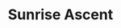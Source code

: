 ---
layout: product
product_id: 1491350782014
id: 1491350782014
title: Sunrise Ascent
body_html: >-
  <p>Taken in Alberta during the summer of 2018.</p>

  <p>These peaks continued to follow us as we left Moraine Lake through the winding mountain road leading us up and down all the way back to Lake Louise.</p>

  <p> </p>
vendor: Connell McCarthy
product_type: Posters, Prints, & Visual Artwork
created_at: 2018-10-13T21:05:44-04:00
handle: sunrise-ascent
updated_at: 2022-06-27T13:52:05-04:00
published_at: 2018-08-22T19:38:24-04:00
template_suffix: ""
status: active
published_scope: global
tags: Batch 02, mountain, mountains, Print, sunrise
admin_graphql_api_id: gid://shopify/Product/1491350782014
variants:
  - id: 39577209372734
    product_id: 1491350782014
    title: 8x10” / Full Colour
    price: "35.00"
    sku: CM-PP-B2-13-XXS-FC
    position: 1
    inventory_policy: continue
    compare_at_price: null
    fulfillment_service: manual
    inventory_management: shopify
    option1: 8x10”
    option2: Full Colour
    option3: null
    created_at: 2021-09-01T15:02:43-04:00
    updated_at: 2022-02-07T16:11:46-05:00
    taxable: true
    barcode: ""
    grams: 208
    image_id: 6301685579838
    weight: 0.208
    weight_unit: kg
    inventory_item_id: 41671650017342
    inventory_quantity: 100
    old_inventory_quantity: 100
    requires_shipping: true
    admin_graphql_api_id: gid://shopify/ProductVariant/39577209372734
  - id: 39577209405502
    product_id: 1491350782014
    title: 8x10” / Black & White
    price: "35.00"
    sku: CM-PP-B2-13-XXS-BW
    position: 2
    inventory_policy: continue
    compare_at_price: null
    fulfillment_service: manual
    inventory_management: shopify
    option1: 8x10”
    option2: Black & White
    option3: null
    created_at: 2021-09-01T15:02:43-04:00
    updated_at: 2022-02-07T16:11:45-05:00
    taxable: true
    barcode: ""
    grams: 208
    image_id: 6301685383230
    weight: 0.208
    weight_unit: kg
    inventory_item_id: 41671650050110
    inventory_quantity: 100
    old_inventory_quantity: 100
    requires_shipping: true
    admin_graphql_api_id: gid://shopify/ProductVariant/39577209405502
  - id: 39577209438270
    product_id: 1491350782014
    title: 8.5x11” / Full Colour
    price: "35.00"
    sku: CM-PP-B2-13-XS-FC
    position: 3
    inventory_policy: continue
    compare_at_price: null
    fulfillment_service: manual
    inventory_management: shopify
    option1: 8.5x11”
    option2: Full Colour
    option3: null
    created_at: 2021-09-01T15:02:43-04:00
    updated_at: 2022-02-07T16:11:52-05:00
    taxable: true
    barcode: ""
    grams: 208
    image_id: 6301685579838
    weight: 0.208
    weight_unit: kg
    inventory_item_id: 41671650082878
    inventory_quantity: 100
    old_inventory_quantity: 100
    requires_shipping: true
    admin_graphql_api_id: gid://shopify/ProductVariant/39577209438270
  - id: 39577209471038
    product_id: 1491350782014
    title: 8.5x11” / Black & White
    price: "35.00"
    sku: CM-PP-B2-13-XS-BW
    position: 4
    inventory_policy: continue
    compare_at_price: null
    fulfillment_service: manual
    inventory_management: shopify
    option1: 8.5x11”
    option2: Black & White
    option3: null
    created_at: 2021-09-01T15:02:43-04:00
    updated_at: 2022-02-07T16:11:51-05:00
    taxable: true
    barcode: ""
    grams: 208
    image_id: 6301685383230
    weight: 0.208
    weight_unit: kg
    inventory_item_id: 41671650115646
    inventory_quantity: 100
    old_inventory_quantity: 100
    requires_shipping: true
    admin_graphql_api_id: gid://shopify/ProductVariant/39577209471038
  - id: 39577209503806
    product_id: 1491350782014
    title: 13x19” / Full Colour
    price: "40.00"
    sku: CM-PP-B2-13-S-FC
    position: 5
    inventory_policy: continue
    compare_at_price: null
    fulfillment_service: manual
    inventory_management: shopify
    option1: 13x19”
    option2: Full Colour
    option3: null
    created_at: 2021-09-01T15:02:43-04:00
    updated_at: 2022-02-07T16:11:51-05:00
    taxable: true
    barcode: ""
    grams: 208
    image_id: 6301685579838
    weight: 0.208
    weight_unit: kg
    inventory_item_id: 41671650148414
    inventory_quantity: 100
    old_inventory_quantity: 100
    requires_shipping: true
    admin_graphql_api_id: gid://shopify/ProductVariant/39577209503806
  - id: 39577209536574
    product_id: 1491350782014
    title: 13x19” / Black & White
    price: "40.00"
    sku: CM-PP-B2-13-S-BW
    position: 6
    inventory_policy: continue
    compare_at_price: null
    fulfillment_service: manual
    inventory_management: shopify
    option1: 13x19”
    option2: Black & White
    option3: null
    created_at: 2021-09-01T15:02:43-04:00
    updated_at: 2022-02-07T16:11:52-05:00
    taxable: true
    barcode: ""
    grams: 208
    image_id: 6301685383230
    weight: 0.208
    weight_unit: kg
    inventory_item_id: 41671650181182
    inventory_quantity: 100
    old_inventory_quantity: 100
    requires_shipping: true
    admin_graphql_api_id: gid://shopify/ProductVariant/39577209536574
  - id: 39577209569342
    product_id: 1491350782014
    title: 16x20” / Full Colour
    price: "50.00"
    sku: CM-PP-B2-13-M-FC
    position: 7
    inventory_policy: continue
    compare_at_price: null
    fulfillment_service: manual
    inventory_management: shopify
    option1: 16x20”
    option2: Full Colour
    option3: null
    created_at: 2021-09-01T15:02:43-04:00
    updated_at: 2022-02-07T16:11:50-05:00
    taxable: true
    barcode: ""
    grams: 208
    image_id: 6301685579838
    weight: 0.208
    weight_unit: kg
    inventory_item_id: 41671650213950
    inventory_quantity: 100
    old_inventory_quantity: 100
    requires_shipping: true
    admin_graphql_api_id: gid://shopify/ProductVariant/39577209569342
  - id: 39577209602110
    product_id: 1491350782014
    title: 16x20” / Black & White
    price: "50.00"
    sku: CM-PP-B2-13-M-BW
    position: 8
    inventory_policy: continue
    compare_at_price: null
    fulfillment_service: manual
    inventory_management: shopify
    option1: 16x20”
    option2: Black & White
    option3: null
    created_at: 2021-09-01T15:02:43-04:00
    updated_at: 2022-02-07T16:11:51-05:00
    taxable: true
    barcode: ""
    grams: 208
    image_id: 6301685383230
    weight: 0.208
    weight_unit: kg
    inventory_item_id: 41671650246718
    inventory_quantity: 100
    old_inventory_quantity: 100
    requires_shipping: true
    admin_graphql_api_id: gid://shopify/ProductVariant/39577209602110
  - id: 39577209634878
    product_id: 1491350782014
    title: 20x24” / Full Colour
    price: "60.00"
    sku: CM-PP-B2-13-L-FC
    position: 9
    inventory_policy: continue
    compare_at_price: null
    fulfillment_service: manual
    inventory_management: shopify
    option1: 20x24”
    option2: Full Colour
    option3: null
    created_at: 2021-09-01T15:02:43-04:00
    updated_at: 2022-02-07T16:11:56-05:00
    taxable: true
    barcode: ""
    grams: 208
    image_id: 6301685579838
    weight: 0.208
    weight_unit: kg
    inventory_item_id: 41671650279486
    inventory_quantity: 100
    old_inventory_quantity: 100
    requires_shipping: true
    admin_graphql_api_id: gid://shopify/ProductVariant/39577209634878
  - id: 39577209667646
    product_id: 1491350782014
    title: 20x24” / Black & White
    price: "60.00"
    sku: CM-PP-B2-13-L-BW
    position: 10
    inventory_policy: continue
    compare_at_price: null
    fulfillment_service: manual
    inventory_management: shopify
    option1: 20x24”
    option2: Black & White
    option3: null
    created_at: 2021-09-01T15:02:43-04:00
    updated_at: 2022-02-07T16:11:56-05:00
    taxable: true
    barcode: ""
    grams: 208
    image_id: 6301685383230
    weight: 0.208
    weight_unit: kg
    inventory_item_id: 41671650312254
    inventory_quantity: 100
    old_inventory_quantity: 100
    requires_shipping: true
    admin_graphql_api_id: gid://shopify/ProductVariant/39577209667646
  - id: 39577209700414
    product_id: 1491350782014
    title: 20x30” / Full Colour
    price: "70.00"
    sku: CM-PP-B2-13-XL-FC
    position: 11
    inventory_policy: continue
    compare_at_price: null
    fulfillment_service: manual
    inventory_management: shopify
    option1: 20x30”
    option2: Full Colour
    option3: null
    created_at: 2021-09-01T15:02:43-04:00
    updated_at: 2022-02-07T16:11:55-05:00
    taxable: true
    barcode: ""
    grams: 208
    image_id: 6301685579838
    weight: 0.208
    weight_unit: kg
    inventory_item_id: 41671650345022
    inventory_quantity: 100
    old_inventory_quantity: 100
    requires_shipping: true
    admin_graphql_api_id: gid://shopify/ProductVariant/39577209700414
  - id: 39577209733182
    product_id: 1491350782014
    title: 20x30” / Black & White
    price: "70.00"
    sku: CM-PP-B2-13-XL-BW
    position: 12
    inventory_policy: continue
    compare_at_price: null
    fulfillment_service: manual
    inventory_management: shopify
    option1: 20x30”
    option2: Black & White
    option3: null
    created_at: 2021-09-01T15:02:43-04:00
    updated_at: 2022-02-07T16:11:58-05:00
    taxable: true
    barcode: ""
    grams: 208
    image_id: 6301685383230
    weight: 0.208
    weight_unit: kg
    inventory_item_id: 41671650377790
    inventory_quantity: 100
    old_inventory_quantity: 100
    requires_shipping: true
    admin_graphql_api_id: gid://shopify/ProductVariant/39577209733182
  - id: 39577209765950
    product_id: 1491350782014
    title: 24x36” / Full Colour
    price: "90.00"
    sku: CM-PP-B2-13-XXL-FC
    position: 13
    inventory_policy: continue
    compare_at_price: null
    fulfillment_service: manual
    inventory_management: shopify
    option1: 24x36”
    option2: Full Colour
    option3: null
    created_at: 2021-09-01T15:02:43-04:00
    updated_at: 2022-02-07T16:11:56-05:00
    taxable: true
    barcode: ""
    grams: 208
    image_id: 6301685579838
    weight: 0.208
    weight_unit: kg
    inventory_item_id: 41671650410558
    inventory_quantity: 100
    old_inventory_quantity: 100
    requires_shipping: true
    admin_graphql_api_id: gid://shopify/ProductVariant/39577209765950
  - id: 39577209798718
    product_id: 1491350782014
    title: 24x36” / Black & White
    price: "90.00"
    sku: CM-PP-B2-13-XXL-BW
    position: 14
    inventory_policy: continue
    compare_at_price: null
    fulfillment_service: manual
    inventory_management: shopify
    option1: 24x36”
    option2: Black & White
    option3: null
    created_at: 2021-09-01T15:02:43-04:00
    updated_at: 2022-02-07T16:12:01-05:00
    taxable: true
    barcode: ""
    grams: 208
    image_id: 6301685383230
    weight: 0.208
    weight_unit: kg
    inventory_item_id: 41671650443326
    inventory_quantity: 100
    old_inventory_quantity: 100
    requires_shipping: true
    admin_graphql_api_id: gid://shopify/ProductVariant/39577209798718
  - id: 39577209831486
    product_id: 1491350782014
    title: 30x40” / Full Colour
    price: "100.00"
    sku: CM-PP-B2-13-XXXL-FC
    position: 15
    inventory_policy: continue
    compare_at_price: null
    fulfillment_service: manual
    inventory_management: shopify
    option1: 30x40”
    option2: Full Colour
    option3: null
    created_at: 2021-09-01T15:02:43-04:00
    updated_at: 2022-02-07T16:12:01-05:00
    taxable: true
    barcode: ""
    grams: 208
    image_id: 6301685579838
    weight: 0.208
    weight_unit: kg
    inventory_item_id: 41671650476094
    inventory_quantity: 100
    old_inventory_quantity: 100
    requires_shipping: true
    admin_graphql_api_id: gid://shopify/ProductVariant/39577209831486
  - id: 39577209864254
    product_id: 1491350782014
    title: 30x40” / Black & White
    price: "100.00"
    sku: CM-PP-B2-13-XXXL-BW
    position: 16
    inventory_policy: continue
    compare_at_price: null
    fulfillment_service: manual
    inventory_management: shopify
    option1: 30x40”
    option2: Black & White
    option3: null
    created_at: 2021-09-01T15:02:43-04:00
    updated_at: 2022-02-07T16:12:00-05:00
    taxable: true
    barcode: ""
    grams: 208
    image_id: 6301685383230
    weight: 0.208
    weight_unit: kg
    inventory_item_id: 41671650508862
    inventory_quantity: 100
    old_inventory_quantity: 100
    requires_shipping: true
    admin_graphql_api_id: gid://shopify/ProductVariant/39577209864254
options:
  - id: 2045817225278
    product_id: 1491350782014
    name: Size
    position: 1
    values:
      - 8x10”
      - 8.5x11”
      - 13x19”
      - 16x20”
      - 20x24”
      - 20x30”
      - 24x36”
      - 30x40”
  - id: 8590040629310
    product_id: 1491350782014
    name: Color
    position: 2
    values:
      - Full Colour
      - Black & White
images:
  - id: 6301685579838
    product_id: 1491350782014
    position: 1
    created_at: 2019-03-17T13:05:36-04:00
    updated_at: 2019-10-20T18:44:17-04:00
    alt: null
    width: 1000
    height: 1500
    src: https://cdn.shopify.com/s/files/1/1624/2355/products/Print-Shot---Dark-Background-_Sunrise-Ascent-2019.jpg?v=1571611457
    variant_ids:
      - 39577209372734
      - 39577209438270
      - 39577209503806
      - 39577209569342
      - 39577209634878
      - 39577209700414
      - 39577209765950
      - 39577209831486
    admin_graphql_api_id: gid://shopify/ProductImage/6301685579838
  - id: 6301685383230
    product_id: 1491350782014
    position: 2
    created_at: 2019-03-17T13:05:35-04:00
    updated_at: 2019-10-20T18:44:17-04:00
    alt: null
    width: 1000
    height: 1500
    src: https://cdn.shopify.com/s/files/1/1624/2355/products/Print-Shot---Dark-Background-_Sunrise-Ascent-2019_-B_W.jpg?v=1571611457
    variant_ids:
      - 39577209405502
      - 39577209471038
      - 39577209536574
      - 39577209602110
      - 39577209667646
      - 39577209733182
      - 39577209798718
      - 39577209864254
    admin_graphql_api_id: gid://shopify/ProductImage/6301685383230
  - id: 28230341001278
    product_id: 1491350782014
    position: 3
    created_at: 2021-05-04T20:56:26-04:00
    updated_at: 2021-05-04T20:56:26-04:00
    alt: null
    width: 2000
    height: 1800
    src: https://cdn.shopify.com/s/files/1/1624/2355/products/PAR_02_0001_43b85ae2-8e89-47e5-a09b-8d3bf6c00674.png?v=1620176186
    variant_ids: []
    admin_graphql_api_id: gid://shopify/ProductImage/28230341001278
image:
  id: 6301685579838
  product_id: 1491350782014
  position: 1
  created_at: 2019-03-17T13:05:36-04:00
  updated_at: 2019-10-20T18:44:17-04:00
  alt: null
  width: 1000
  height: 1500
  src: https://cdn.shopify.com/s/files/1/1624/2355/products/Print-Shot---Dark-Background-_Sunrise-Ascent-2019.jpg?v=1571611457
  variant_ids:
    - 39577209372734
    - 39577209438270
    - 39577209503806
    - 39577209569342
    - 39577209634878
    - 39577209700414
    - 39577209765950
    - 39577209831486
  admin_graphql_api_id: gid://shopify/ProductImage/6301685579838

---